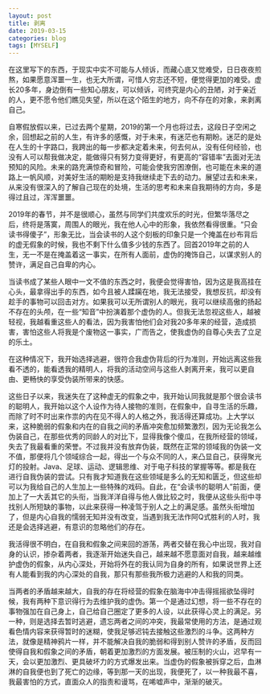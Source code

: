 ```yaml
---
layout: post
title: 剥离
date: 2019-03-15
categories: blog
tags: [MYSELF]
---
```

在这里写下的东西，于现实中实不可能与人倾诉，而藏心底又觉难受，日日夜夜煎熬，如果愿意浑噩一生，也无大所谓，可惜人穷志还不短，便觉得更加的难受。虚长20多年，身边倒有一些知心朋友，可以倾诉，可终究是内心的丑陋，对于亲近的人，更不愿令他们瞧见失望，所以在这个陌生的地方，向不存在的对象，来剥离自己。

自寒假放假以来，已过去两个星期，2019的第一个月也将过去，这段日子空闲之余，回想起之前的人生，有许多的感慨，对于未来，有迷茫也有期盼。迷茫的是处在人生的十字路口，我跨出的每一步都决定着未来，何去何从，没有任何经验，也没有人可以帮我做决定，能做得只有努力变得更好，有更高的“容错率”去面对无法预知的风险。未来的路充满惊奇和冒险，可能会使我穷困潦倒，也可能在未来的道路上一帆风顺，对美好生活的期盼是支持我继续走下去的动力。展望过去和未来，从来没有很深入的了解自己现在的处境，生活的思考和未来自我期待的方向，多是得过且过，浑浑噩噩。

2019年的春节，并不是很顺心，虽然与同学们共度欢乐的时光，但繁华落尽之后，终将是落寞，周围人的眼光，我在他人心中的形象，我依然看得很重。“只会读书得傻子”，形象无比，当会读书的人这个刻板的印象只是一个掩盖在纱布背后的虚无假象的时候，我也不剩下什么值多少钱的东西了。回首2019年之前的人生，无一不是在掩盖着这一事实，在所有人面前，虚伪的掩饰自己，以谋求别人的赞许，满足自己自卑的内心。	

当读书成了某些人眼中一文不值的东西之时，我便会觉得害怕，因为这是我高挂在心头，最拿得出手的东西，如今且被人蹂躏在地，我无法接受，我想反抗，却没有趁手的事物可以回击对方。如果我可以无所谓别人的眼光，我可以继续高傲的扬起不存在的头颅，在一些“知音”中扮演着那个虚伪的人。但我无法忽视这些人，越被轻视，我越看重这些人的看法，因为我害怕他们会对我20多年来的经营，造成损害，害怕这些人将我是个废物这一事实，广而告之，使我虚伪的自尊心失去了立足的乐土。

在这种情况下，我开始选择逃避，很符合我虚伪背后的行为准则，开始远离这些我看不透的，能看透我的精明人，将我的活动空间与这些人剥离开来，我可以更自由、更畅快的享受伪装所带来的快感。

这些日子以来，我迷失在了这种虚无的假象之中，我开始认同我就是那个很会读书的聪明人，我开始以这个人设作为待人接物的准则，在假象中，自寻生活的乐趣，而除了时不时出来作祟的内在见不得人的人格之外，我活得还算成功。上大学以来，这种脆弱的假象和内在的自我之间的矛盾冲突愈加频繁激烈，因为无论我怎么伪装自己，在那些优秀的同龄人的对比下，显得我像个傻瓜，在我所经营的领域，失去了我最看重的荣誉。不过我并没有放弃伪装，既然在正常的领域我的伪装一文不值，那便将几个领域综合一起，得出一个与众不同的人，来凸显自己，获得聚光灯的投射。Java、足球、运动、逻辑思维、对于电子科技的掌握等等。都是我在进行自我伪装的尝试。只有我才知道我在这些领域是多么的无知和匮乏，但这些却可以为我给自己的人生加上一些特殊的戏码。自此，在“会读书的聪明人”前面，便加上了一大丢其它的头衔，当我洋洋自得与他人做比较之时，我便从这些头衔中寻找别人所短缺的事物，以此来获得一种凌驾于别人之上的满足感。虽然头衔增加了，但是内心自我的懦弱无知并没有改变，当遇到我无法作阿Q式胜利的人时，我还是会选择逃避，有意识的忽略他们的存在。

我活得很不明白，在自我和假象之间来回的游荡，两者交替在我心中出现，我对自身的认识，掺杂着两者，我逐渐开始迷失自己，越来越不愿意面对自我，越来越维护虚伪的假象，从内心深处，开始将外在的我认同为自身的所有，如果说世界上还有人能看到我的内心深处的自我，那只有那些我所极力逃避的人和我的同类。

当两者的矛盾越来越大，自我的存在将经营的假象在脑海中冲击得摇摇欲坠得时候，我有两种下意识得行为去维护我的虚伪。第一个是通过幻想，将一些不存在的事物强加在自己身上，自己给自己圈定了更多的人设，以此获得心灵上的满足。另一种，则是选择去暂时逃避，遗忘两者之间的冲突，我最常使用的方法，是通过观看色情内容来获得暂时的迷糊，使我足够迟钝去接触这些激烈的斗争。这两种方法，就像是精神鸦片一样，并不能解决自我的脆弱和得到别人赞许的矛盾，反而回使得自我和假象之间的矛盾，朝着更加激烈的方面发展。被压制的火山，迟早有一天，会以更加激烈、更具破坏力的方式爆发出来。当虚伪的假象被拆穿之后，血淋淋的自我便也到了死亡的边缘，等到那一天的出现，我便死了，以一种我最不喜，我最害怕的方式，直面众人的指责和谩骂，在唏嘘声中，渐渐的破灭。

